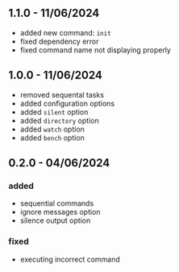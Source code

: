 ## 1.1.0 - 11/06/2024

- added new command: `init`
- fixed dependency error
- fixed command name not displaying properly

## 1.0.0 - 11/06/2024

- removed sequental tasks
- added configuration options
- added `silent` option
- added `directory` option
- added `watch` option
- added `bench` option

## 0.2.0 - 04/06/2024

### added

- sequential commands
- ignore messages option
- silence output option

### fixed

- executing incorrect command
